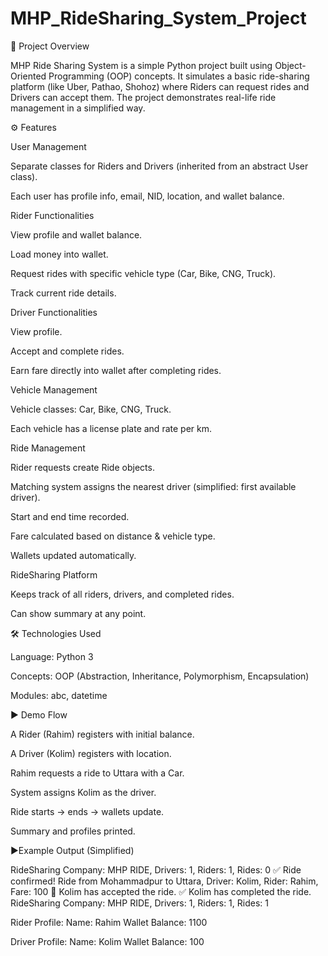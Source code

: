 # MHP_RideSharing_System_Project

🔎 Project Overview

MHP Ride Sharing System is a simple Python project built using Object-Oriented Programming (OOP) concepts.
It simulates a basic ride-sharing platform (like Uber, Pathao, Shohoz) where Riders can request rides and Drivers can accept them. The project demonstrates real-life ride management in a simplified way.

⚙️ Features

User Management

Separate classes for Riders and Drivers (inherited from an abstract User class).

Each user has profile info, email, NID, location, and wallet balance.

Rider Functionalities

View profile and wallet balance.

Load money into wallet.

Request rides with specific vehicle type (Car, Bike, CNG, Truck).

Track current ride details.

Driver Functionalities

View profile.

Accept and complete rides.

Earn fare directly into wallet after completing rides.

Vehicle Management

Vehicle classes: Car, Bike, CNG, Truck.

Each vehicle has a license plate and rate per km.

Ride Management

Rider requests create Ride objects.

Matching system assigns the nearest driver (simplified: first available driver).

Start and end time recorded.

Fare calculated based on distance & vehicle type.

Wallets updated automatically.

RideSharing Platform

Keeps track of all riders, drivers, and completed rides.

Can show summary at any point.

🛠️ Technologies Used

Language: Python 3

Concepts: OOP (Abstraction, Inheritance, Polymorphism, Encapsulation)

Modules: abc, datetime

▶️ Demo Flow

A Rider (Rahim) registers with initial balance.

A Driver (Kolim) registers with location.

Rahim requests a ride to Uttara with a Car.

System assigns Kolim as the driver.

Ride starts → ends → wallets update.

Summary and profiles printed.


▶️Example Output (Simplified) 


RideSharing Company: MHP RIDE, Drivers: 1, Riders: 1, Rides: 0
✅ Ride confirmed!
Ride from Mohammadpur to Uttara, Driver: Kolim, Rider: Rahim, Fare: 100
🚖 Kolim has accepted the ride.
✅ Kolim has completed the ride.
RideSharing Company: MHP RIDE, Drivers: 1, Riders: 1, Rides: 1

Rider Profile:
Name: Rahim
Wallet Balance: 1100

Driver Profile:
Name: Kolim
Wallet Balance: 100
